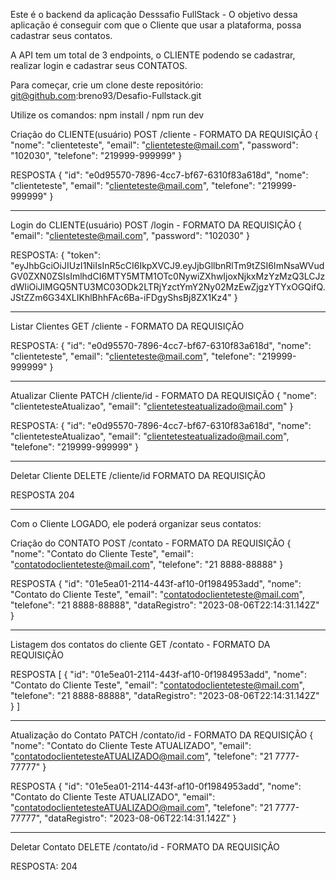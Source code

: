 Este é o backend da aplicação Desssafio FullStack - O objetivo dessa aplicação é conseguir com que o Cliente que usar a plataforma, possa cadastrar seus contatos.

A API tem um total de 3 endpoints, o CLIENTE podendo se cadastrar, realizar login e cadastrar seus CONTATOS.

Para começar, crie um clone deste repositório: git@github.com:breno93/Desafio-Fullstack.git

Utilize os comandos: npm install / npm run dev

Criação do CLIENTE(usuário)
POST /cliente - FORMATO DA REQUISIÇÃO
{
"nome": "clienteteste",
"email": "clienteteste@mail.com",
"password": "102030",
"telefone": "219999-999999"
}

RESPOSTA
{
"id": "e0d95570-7896-4cc7-bf67-6310f83a618d",
"nome": "clienteteste",
"email": "clienteteste@mail.com",
"telefone": "219999-999999"
}

---

Login do CLIENTE(usuário)
POST /login - FORMATO DA REQUISIÇÃO
{
"email": "clienteteste@mail.com",
"password": "102030"
}

RESPOSTA:
{
"token": "eyJhbGciOiJIUzI1NiIsInR5cCI6IkpXVCJ9.eyJjbGllbnRlTm9tZSI6ImNsaWVudGV0ZXN0ZSIsImlhdCI6MTY5MTM1OTc0NywiZXhwIjoxNjkxMzYzMzQ3LCJzdWIiOiJlMGQ5NTU3MC03ODk2LTRjYzctYmY2Ny02MzEwZjgzYTYxOGQifQ.JStZZm6G34XLIKhlBhhFAc6Ba-iFDgyShsBj8ZX1Kz4"
}

---

Listar Clientes
GET /cliente - FORMATO DA REQUISIÇÃO

RESPOSTA:
{
"id": "e0d95570-7896-4cc7-bf67-6310f83a618d",
"nome": "clienteteste",
"email": "clienteteste@mail.com",
"telefone": "219999-999999"
}

---

Atualizar Cliente
PATCH /cliente/id - FORMATO DA REQUISIÇÃO
{
"nome": "clientetesteAtualizao",
"email": "clientetesteatualizado@mail.com"
}

RESPOSTA:
{
"id": "e0d95570-7896-4cc7-bf67-6310f83a618d",
"nome": "clientetesteAtualizao",
"email": "clientetesteatualizado@mail.com",
"telefone": "219999-999999"
}

---

Deletar Cliente
DELETE /cliente/id FORMATO DA REQUISIÇÃO

RESPOSTA 204

---

Com o Cliente LOGADO, ele poderá organizar seus contatos:

Criação do CONTATO
POST /contato - FORMATO DA REQUISIÇÃO
{
"nome": "Contato do Cliente Teste",
"email": "contatodoclienteteste@mail.com",
"telefone": "21 8888-88888"
}

RESPOSTA
{
"id": "01e5ea01-2114-443f-af10-0f1984953add",
"nome": "Contato do Cliente Teste",
"email": "contatodoclienteteste@mail.com",
"telefone": "21 8888-88888",
"dataRegistro": "2023-08-06T22:14:31.142Z"
}

---

Listagem dos contatos do cliente
GET /contato - FORMATO DA REQUISIÇÃO

RESPOSTA
[
{
"id": "01e5ea01-2114-443f-af10-0f1984953add",
"nome": "Contato do Cliente Teste",
"email": "contatodoclienteteste@mail.com",
"telefone": "21 8888-88888",
"dataRegistro": "2023-08-06T22:14:31.142Z"
}
]

---

Atualização do Contato
PATCH /contato/id - FORMATO DA REQUISIÇÃO
{
"nome": "Contato do Cliente Teste ATUALIZADO",
"email": "contatodoclientetesteATUALIZADO@mail.com",
"telefone": "21 7777-77777"
}

RESPOSTA
{
"id": "01e5ea01-2114-443f-af10-0f1984953add",
"nome": "Contato do Cliente Teste ATUALIZADO",
"email": "contatodoclientetesteATUALIZADO@mail.com",
"telefone": "21 7777-77777",
"dataRegistro": "2023-08-06T22:14:31.142Z"
}

---

Deletar Contato
DELETE /contato/id - FORMATO DA REQUISIÇÃO

RESPOSTA: 204
